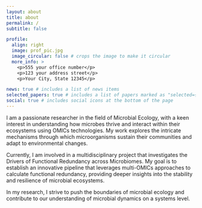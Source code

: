 ```yaml
---
layout: about
title: about
permalink: /
subtitle: false

profile:
  align: right
  image: prof_pic.jpg
  image_circular: false # crops the image to make it circular
  more_info: >
    <p>555 your office number</p>
    <p>123 your address street</p>
    <p>Your City, State 12345</p>

news: true # includes a list of news items
selected_papers: true # includes a list of papers marked as "selected={true}"
social: true # includes social icons at the bottom of the page
---
```

I am a passionate researcher in the field of Microbial Ecology, with a keen interest in understanding how microbes thrive and interact within their ecosystems using OMICs technologies. My work explores the intricate mechanisms through which microorganisms sustain their communities and adapt to environmental changes.

Currently, I am involved in a multidisciplinary project that investigates the Drivers of Functional Redundancy across Microbiomes. My goal is to establish an innovative pipeline that leverages multi-OMICs approaches to calculate functional redundancy, providing deeper insights into the stability and resilience of microbial ecosystems.

In my research, I strive to push the boundaries of microbial ecology and contribute to our understanding of microbial dynamics on a systems level.
